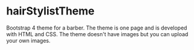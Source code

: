 # hairStylistTheme

Bootstrap 4 theme for a barber. The theme is one page and is developed with HTML and CSS. The theme doesn't have images but you can upload your own images.
